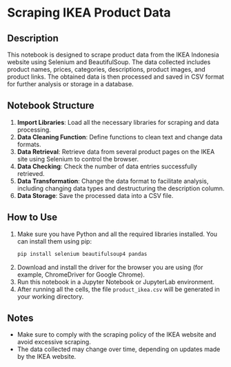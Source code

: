 # Scraping IKEA Product Data

## Description
This notebook is designed to scrape product data from the IKEA Indonesia website using Selenium and BeautifulSoup. The data collected includes product names, prices, categories, descriptions, product images, and product links. The obtained data is then processed and saved in CSV format for further analysis or storage in a database.

## Notebook Structure
1. **Import Libraries**: Load all the necessary libraries for scraping and data processing.
2. **Data Cleaning Function**: Define functions to clean text and change data formats.
3. **Data Retrieval**: Retrieve data from several product pages on the IKEA site using Selenium to control the browser.
4. **Data Checking**: Check the number of data entries successfully retrieved.
5. **Data Transformation**: Change the data format to facilitate analysis, including changing data types and destructuring the description column.
6. **Data Storage**: Save the processed data into a CSV file.

## How to Use
1. Make sure you have Python and all the required libraries installed. You can install them using pip:
   ```bash
   pip install selenium beautifulsoup4 pandas
   ```
2. Download and install the driver for the browser you are using (for example, ChromeDriver for Google Chrome).
3. Run this notebook in a Jupyter Notebook or JupyterLab environment.
4. After running all the cells, the file `product_ikea.csv` will be generated in your working directory.

## Notes
- Make sure to comply with the scraping policy of the IKEA website and avoid excessive scraping.
- The data collected may change over time, depending on updates made by the IKEA website.

